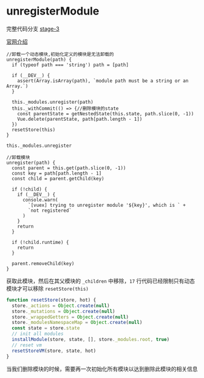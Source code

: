 # unregisterModule
完整代码分支 [stage-3](https://github.com/shengrongchun/parse-vue-vuex)

[官网介绍](https://vuex.vuejs.org/zh/api/#unregistermodule)
```js{9,11-12,14}
//卸载一个动态模块,初始化定义的模块是无法卸载的
unregisterModule(path) {
  if (typeof path === 'string') path = [path]

  if (__DEV__) {
    assert(Array.isArray(path), `module path must be a string or an Array.`)
  }

  this._modules.unregister(path)
  this._withCommit(() => {//删除模块的state
    const parentState = getNestedState(this.state, path.slice(0, -1))
    Vue.delete(parentState, path[path.length - 1])
  })
  resetStore(this)
}
```
`this._modules.unregister`
```js{17}
//卸载模块
unregister(path) {
  const parent = this.get(path.slice(0, -1))
  const key = path[path.length - 1]
  const child = parent.getChild(key)

  if (!child) {
    if (__DEV__) {
      console.warn(
        `[vuex] trying to unregister module '${key}', which is ` +
        `not registered`
      )
    }
    return
  }

  if (!child.runtime) {
    return
  }

  parent.removeChild(key)
}
```
获取此模块，然后在其父模块的 `_children` 中移除，`17` 行代码已经限制只有动态模块才可以移除
`resetStore(this)`
```js
function resetStore(store, hot) {
  store._actions = Object.create(null)
  store._mutations = Object.create(null)
  store._wrappedGetters = Object.create(null)
  store._modulesNamespaceMap = Object.create(null)
  const state = store.state
  // init all modules
  installModule(store, state, [], store._modules.root, true)
  // reset vm
  resetStoreVM(store, state, hot)
}
```
当我们删除模块的时候，需要再一次初始化所有模块以达到删除此模块的相关信息